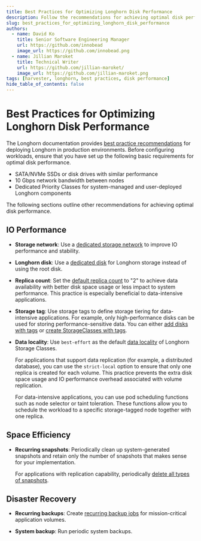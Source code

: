 ```yaml
---
title: Best Practices for Optimizing Longhorn Disk Performance
description: Follow the recommendations for achieving optimal disk performance.
slug: best_practices_for_optimizing_longhorn_disk_performance
authors:
  - name: David Ko
    title: Senior Software Engineering Manager
    url: https://github.com/innobead
    image_url: https://github.com/innobead.png
  - name: Jillian Maroket
    title: Technical Writer
    url: https://github.com/jillian-maroket/
    image_url: https://github.com/jillian-maroket.png
tags: [harvester, longhorn, best practices, disk performance]
hide_table_of_contents: false
---
```


# Best Practices for Optimizing Longhorn Disk Performance

The Longhorn documentation provides [best practice recommendations](https://longhorn.io/docs/1.6.0/best-practices/) for deploying Longhorn in production environments. Before configuring workloads, ensure that you have set up the following basic requirements for optimal disk performance.

- SATA/NVMe SSDs or disk drives with similar performance
- 10 Gbps network bandwidth between nodes
- Dedicated Priority Classes for system-managed and user-deployed Longhorn components

The following sections outline other recommendations for achieving optimal disk performance.

## IO Performance

- **Storage network**: Use a [dedicated storage network](https://docs.harvesterhci.io/v1.3/advanced/storagenetwork) to improve IO performance and stability.  

- **Longhorn disk**: Use a [dedicated disk](https://docs.harvesterhci.io/v1.3/host/#multi-disk-management) for Longhorn storage instead of using the root disk.  

- **Replica count**: Set the [default replica count](https://docs.harvesterhci.io/v1.3/advanced/storageclass#parameters-tab) to "2" to achieve data availability with better disk space usage or less impact to system performance. This practice is especially beneficial to data-intensive applications.  

- **Storage tag**: Use storage tags to define storage tiering for data-intensive applications. For example, only high-performance disks can be used for storing performance-sensitive data. You can either [add disks with tags](https://docs.harvesterhci.io/v1.3/host/#storage-tags) or [create StorageClasses with tags](https://docs.harvesterhci.io/v1.3/advanced/storageclass#disk-selector-optional).  

- **Data locality**: Use `best-effort` as the default [data locality](https://longhorn.io/docs/1.6.0/high-availability/data-locality/) of Longhorn Storage Classes.  

  For applications that support data replication (for example, a distributed database), you can use the `strict-local` option to ensure that only one replica is created for each volume. This practice prevents the extra disk space usage and IO performance overhead associated with volume replication.  

  For data-intensive applications, you can use pod scheduling functions such as node selector or taint toleration. These functions allow you to schedule the workload to a specific storage-tagged node together with one replica.  

## Space Efficiency  

- **Recurring snapshots**: Periodically clean up system-generated snapshots and retain only the number of snapshots that makes sense for your implementation. 

  For applications with replication capability, periodically [delete all types of snapshots](https://longhorn.io/docs/1.6.0/concepts/#243-deleting-snapshots).

## Disaster Recovery

- **Recurring backups**: Create [recurring backup jobs](https://longhorn.io/docs/1.6.0/snapshots-and-backups/scheduling-backups-and-snapshots/) for mission-critical application volumes.

- **System backup**: Run periodic system backups.